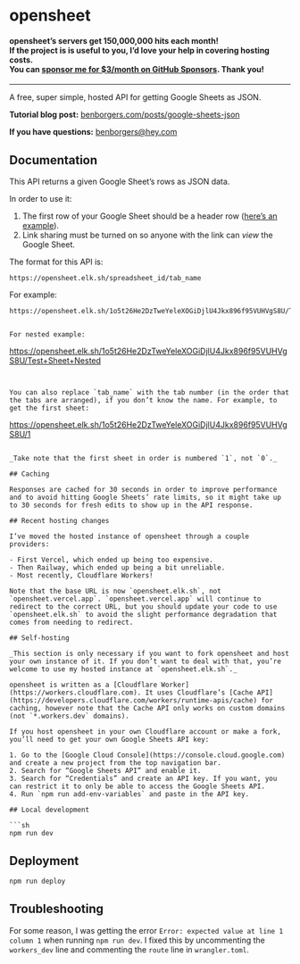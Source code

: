 # opensheet

#### opensheet’s servers get 150,000,000 hits each month! <br /> If the project is is useful to you, I’d love your help in covering hosting costs. <br /> You can [sponsor me for $3/month on GitHub Sponsors](https://github.com/sponsors/benborgers). Thank you!

---

A free, super simple, hosted API for getting Google Sheets as JSON.

**Tutorial blog post:** [benborgers.com/posts/google-sheets-json](https://benborgers.com/posts/google-sheets-json)

**If you have questions:** benborgers@hey.com

## Documentation

This API returns a given Google Sheet’s rows as JSON data.

In order to use it:



1. The first row of your Google Sheet should be a header row  ([here’s an example](https://docs.google.com/spreadsheets/d/1o5t26He2DzTweYeleXOGiDjlU4Jkx896f95VUHVgS8U/edit)).
1. Link sharing must be turned on so anyone with the link can _view_ the Google Sheet.

The format for this API is:

```
https://opensheet.elk.sh/spreadsheet_id/tab_name
```

For example:

```
https://opensheet.elk.sh/1o5t26He2DzTweYeleXOGiDjlU4Jkx896f95VUHVgS8U/Test+Sheet
```

```

For nested example:

```
https://opensheet.elk.sh/1o5t26He2DzTweYeleXOGiDjlU4Jkx896f95VUHVgS8U/Test+Sheet+Nested
```


You can also replace `tab_name` with the tab number (in the order that the tabs are arranged), if you don’t know the name. For example, to get the first sheet:

```
https://opensheet.elk.sh/1o5t26He2DzTweYeleXOGiDjlU4Jkx896f95VUHVgS8U/1
```

_Take note that the first sheet in order is numbered `1`, not `0`._

## Caching

Responses are cached for 30 seconds in order to improve performance and to avoid hitting Google Sheets’ rate limits, so it might take up to 30 seconds for fresh edits to show up in the API response.

## Recent hosting changes

I’ve moved the hosted instance of opensheet through a couple providers:

- First Vercel, which ended up being too expensive.
- Then Railway, which ended up being a bit unreliable.
- Most recently, Cloudflare Workers!

Note that the base URL is now `opensheet.elk.sh`, not `opensheet.vercel.app`. `opensheet.vercel.app` will continue to redirect to the correct URL, but you should update your code to use `opensheet.elk.sh` to avoid the slight performance degradation that comes from needing to redirect.

## Self-hosting

_This section is only necessary if you want to fork opensheet and host your own instance of it. If you don’t want to deal with that, you’re welcome to use my hosted instance at `opensheet.elk.sh`._

opensheet is written as a [Cloudflare Worker](https://workers.cloudflare.com). It uses Cloudflare’s [Cache API](https://developers.cloudflare.com/workers/runtime-apis/cache) for caching, however note that the Cache API only works on custom domains (not `*.workers.dev` domains).

If you host opensheet in your own Cloudflare account or make a fork, you’ll need to get your own Google Sheets API key:

1. Go to the [Google Cloud Console](https://console.cloud.google.com) and create a new project from the top navigation bar.
2. Search for “Google Sheets API” and enable it.
3. Search for “Credentials” and create an API key. If you want, you can restrict it to only be able to access the Google Sheets API.
4. Run `npm run add-env-variables` and paste in the API key.

## Local development

```sh
npm run dev
```

## Deployment

```sh
npm run deploy
```

## Troubleshooting

For some reason, I was getting the error `Error: expected value at line 1 column 1` when running `npm run dev`. I fixed this by uncommenting the `workers_dev` line and commenting the `route` line in `wrangler.toml`.
